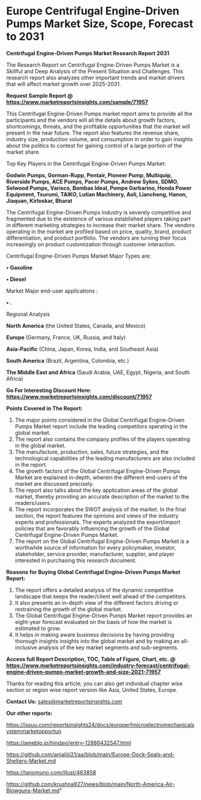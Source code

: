 # Europe Centrifugal Engine-Driven Pumps Market Size, Scope, Forecast to 2031

<strong>Centrifugal Engine-Driven Pumps Market Research Report 2031</strong>

The Research Report on Centrifugal Engine-Driven Pumps Market is a Skillful and Deep Analysis of the Present Situation and Challenges. This research report also analyzes other important trends and market drivers that will affect market growth over 2025-2031.

<strong>Request Sample Report @ <a href=https://www.marketreportsinsights.com/sample/71957>https://www.marketreportsinsights.com/sample/71957</a></strong>

This Centrifugal Engine-Driven Pumps market report aims to provide all the participants and the vendors will all the details about growth factors, shortcomings, threats, and the profitable opportunities that the market will present in the near future. The report also features the revenue share, industry size, production volume, and consumption in order to gain insights about the politics to contest for gaining control of a large portion of the market share.

Top Key Players in the Centrifugal Engine-Driven Pumps Market:

<strong>Godwin Pumps, Gorman-Rupp, Pentair, Pioneer Pump, Multiquip, Riverside Pumps, ACE Pumps, Pacer Pumps, Andrew Sykes, SDMO, Selwood Pumps, Varisco, Bombas Ideal, Pompe Garbarino, Honda Power Equipment, Tsurumi, TAIKO, Lutian Machinery, Aoli, Liancheng, Hanon, Jiaquan, Kirloskar, Bharat</strong>

The Centrifugal Engine-Driven Pumps Industry is severely competitive and fragmented due to the existence of various established players taking part in different marketing strategies to increase their market share. The vendors operating in the market are profiled based on price, quality, brand, product differentiation, and product portfolio. The vendors are turning their focus increasingly on product customization through customer interaction.

Centrifugal Engine-Driven Pumps Market Major Types are:

<strong>• Gasoline

• Diesel</strong>

Market Major end-user applications :

<strong>• .</strong>

Regional Analysis

</u><strong><b>North America</b></strong> (the United States, Canada, and Mexico)

<strong><b>Europe </b></strong>(Germany, France, UK, Russia, and Italy)

<strong><b>Asia-Pacific</b></strong> (China, Japan, Korea, India, and Southeast Asia)

<strong><b>South America</b></strong> (Brazil, Argentina, Colombia, etc.)

<strong><b>The Middle East and Africa</b></strong> (Saudi Arabia, UAE, Egypt, Nigeria, and South Africa)

<strong>Go For Interesting Discount Here: <a href=https://www.marketreportsinsights.com/discount/71957>https://www.marketreportsinsights.com/discount/71957</a></strong>

<strong>Points Covered in The Report:</strong>
<ol>
  <li>The major points considered in the Global Centrifugal Engine-Driven Pumps Market report include the leading competitors operating in the global market.</li>
  <li>The report also contains the company profiles of the players operating in the global market.</li>
  <li>The manufacture, production, sales, future strategies, and the technological capabilities of the leading manufacturers are also included in the report.</li>
  <li>The growth factors of the Global Centrifugal Engine-Driven Pumps Market are explained in-depth, wherein the different end-users of the market are discussed precisely.</li>
  <li>The report also talks about the key application areas of the global market, thereby providing an accurate description of the market to the readers/users.</li>
  <li>The report incorporates the SWOT analysis of the market. In the final section, the report features the opinions and views of the industry experts and professionals. The experts analyzed the export/import policies that are favorably influencing the growth of the Global Centrifugal Engine-Driven Pumps Market.</li>
  <li>The report on the Global Centrifugal Engine-Driven Pumps Market is a worthwhile source of information for every policymaker, investor, stakeholder, service provider, manufacturer, supplier, and player interested in purchasing this research document.</li>
</ol>
<strong>Reasons for Buying Global Centrifugal Engine-Driven Pumps Market Report:</strong>

<ol>
  <li>The report offers a detailed analysis of the dynamic competitive landscape that keeps the reader/client well ahead of the competitors.</li>
  <li>It also presents an in-depth view of the different factors driving or restraining the growth of the global market.</li>
  <li>The Global Centrifugal Engine-Driven Pumps Market report provides an eight-year forecast evaluated on the basis of how the market is estimated to grow.</li>
  <li>It helps in making aware business decisions by having providing thorough insights insights into the global market and by making an all-inclusive analysis of the key market segments and sub-segments.</li>
</ol>
<strong>Access full Report Description, TOC, Table of Figure, Chart, etc. @ <a href=https://www.marketreportsinsights.com/industry-forecast/centrifugal-engine-driven-pumps-market-growth-and-size-2021-71957>https://www.marketreportsinsights.com/industry-forecast/centrifugal-engine-driven-pumps-market-growth-and-size-2021-71957</a></strong>


Thanks for reading this article; you can also get individual chapter wise section or region wise report version like Asia, United States, Europe.

<strong>Contact Us:</strong>
sales@marketreportsinsights.com

<strong>Our other reports:</strong>

<a href=https://issuu.com/reportsinsights24/docs/europerfmicroelectromechanicalsystemmarketopportun>https://issuu.com/reportsinsights24/docs/europerfmicroelectromechanicalsystemmarketopportun</a>

<a href=https://ameblo.jp/hindavi/entry-12886432547.html>https://ameblo.jp/hindavi/entry-12886432547.html</a>

<a href=https://github.com/anjaliiii21/aa/blob/main/Europe-Dock-Seals-and-Shelters-Market.md>https://github.com/anjaliiii21/aa/blob/main/Europe-Dock-Seals-and-Shelters-Market.md</a>

<a href=https://tanomuno.com/illust/463858>https://tanomuno.com/illust/463858</a>

<a href=https://github.com/krushna927/news/blob/main/North-America-Air-Blowguns-Market.md>https://github.com/krushna927/news/blob/main/North-America-Air-Blowguns-Market.md</a>"
